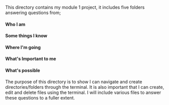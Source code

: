This directory contains my module 1 project, 
it includes five folders answering questions from;

#### Who I am
#### Some things I know
#### Where I'm going
#### What's Important to me
#### What's possible

The purpose of this directory is to show I can navigate and create directories/folders through the terminal.
It is also important that I can create, edit and delete files using the terminal. I will include various files to answer these questions to a fuller extent. 
